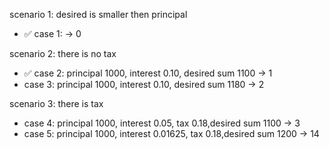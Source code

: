 scenario 1: desired is smaller then principal

- ✅ case 1: -> 0

scenario 2: there is no tax

- ✅ case 2: principal 1000, interest 0.10, desired sum 1100 -> 1
- case 3: principal 1000, interest 0.10, desired sum 1180 -> 2

scenario 3: there is tax

- case 4: principal 1000, interest 0.05, tax 0.18,desired sum 1100 -> 3
- case 5: principal 1000, interest 0.01625, tax 0.18,desired sum 1200 -> 14
